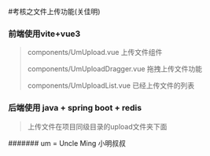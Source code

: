 #考核之文件上传功能(关佳明)

### 前端使用vite+vue3
> components/UmUpload.vue 上传文件组件
>
> components/UmUploadDragger.vue  拖拽上传文件功能
>
> components/UmUploadList.vue  已经上传文件的列表
>
### 后端使用 java + spring boot + redis
>
> 上传文件在项目同级目录的upload文件夹下面

####### um = Uncle Ming 小明叔叔